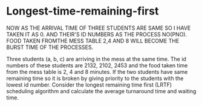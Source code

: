 # Longest-time-remaining-first


NOW AS THE ARRIVAL TIME OF THREE STUDENTS ARE SAME SO I HAVE TAKEN IT AS 0.
AND THEIR'S ID NUMBERS AS THE PROCESS NO(PNO).
FOOD TAKEN FROMTHE MESS TABLE 2,4 AND 8 WILL BECOME THE BURST TIME OF THE PROCESSES.

Three students (a, b, c) are arriving in the mess at the same time. The id numbers of these students are 2132, 2102, 2453 and the food taken time from the mess table is 2, 4 and 8 minutes. If the two students have same remaining time so it is broken by giving priority to the students with the lowest id number. Consider the longest remaining time first (LRTF) scheduling algorithm and calculate the average turnaround time and waiting time.

